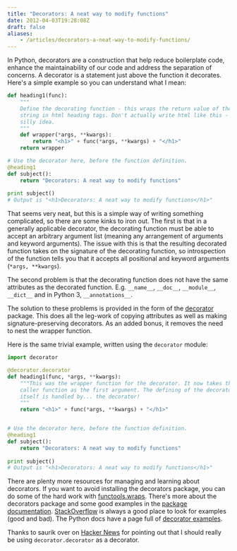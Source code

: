 ```yaml
---
title: "Decorators: A neat way to modify functions"
date: 2012-04-03T19:28:08Z
draft: false
aliases:
    - /articles/decorators-a-neat-way-to-modify-functions/
---
```


In Python, decorators are a construction that help reduce boilerplate code, enhance the maintainability of our code and address the separation of concerns. A decorator is a statement just above the function it decorates. Here's a simple example so you can understand what I mean:<!--more-->

```python
def heading1(func):
    """
    Define the decorating function - this wraps the return value of the 
    string in html heading tags. Don't actually write html like this - it is a
    silly idea.
    """
    def wrapper(*args, **kwargs):
        return "<h1>" + func(*args, **kwargs) + "</h1>"
    return wrapper

# Use the decorator here, before the function definition.
@heading1
def subject():
    return "Decorators: A neat way to modify functions"
    
print subject()
# Output is "<h1>Decorators: A neat way to modify functions</h1>"
```

That seems very neat, but this is a simple way of writing something complicated, so there are some kinks to iron out. The first is that in a generally applicable decorator, the decorating function must be able to accept an arbitrary argument list (meaning any arrangement of arguments and keyword arguments). The issue with this is that the resulting decorated function takes on the signature of the decorating function, so introspection of the function tells you that it accepts all positional and keyword arguments (`*args, **kwargs`).

The second problem is that the decorating function does not have the same attributes as the decorated function. E.g. `__name__`, `__doc__`, `__module__`, `__dict__` and in Python 3, `__annotations__`.

The solution to these problems is provided in the form of the [decorator](http://pypi.python.org/pypi/decorator/) package. This does all the leg-work of copying attributes as well as making signature-preserving decorators. As an added bonus, it removes the need to nest the wrapper function.

Here is the same trivial example, written using the `decorator` module:

```python
import decorator

@decorator.decorator
def heading1(func, *args, **kwargs):
    """This was the wrapper function for the decorator. It now takes the 
    caller function as the first argument. The defining of the decorator 
    itself is handled by... the decorator!
    """
    return "<h1>" + func(*args, **kwargs) + "</h1>"


# Use the decorator here, before the function definition.
@heading1
def subject():
    return "Decorators: A neat way to modify functions"
    
print subject()
# Output is "<h1>Decorators: A neat way to modify functions</h1>"
```

There are plenty more resources for managing and learning about decorators. If you want to avoid installing the decorators package, you can do some of the hard work with [functools.wraps](http://docs.python.org/py3k/library/functools.html?highlight=functools#functools.wraps). There's more about the decorators package and some good examples in the [package documentation](https://micheles.googlecode.com/hg/decorator/documentation3.html). [StackOverflow](http://stackoverflow.com/search?q=[python]+decorators) is always a good place to look for examples (good and bad). The Python docs have a page full of [decorator examples](http://wiki.python.org/moin/PythonDecoratorLibrary).

Thanks to saurik over on [Hacker News](https://news.ycombinator.com/item?id=3794443) for pointing out that I should really be using `decorator.decorator` as a decorator.
